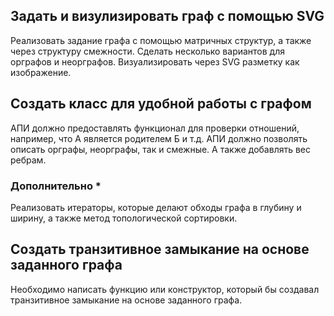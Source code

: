 ## Задать и визулизировать граф с помощью SVG

Реализовать задание графа с помощью матричных структур, а также через структуру смежности.
Сделать несколько вариантов для орграфов и неорграфов. Визуализировать через SVG разметку как изображение.

## Создать класс для удобной работы с графом

АПИ должно предоставлять функционал для проверки отношений, например, что А является родителем Б и т.д.
АПИ должно позволять описать орграфы, неорграфы, так и смежные. А также добавлять вес ребрам.

### Дополнительно *

Реализовать итераторы, которые делают обходы графа в глубину и ширину, а также метод топологической сортировки.

## Создать транзитивное замыкание на основе заданного графа

Необходимо написать функцию или конструктор, который бы создавал транзитивное замыкание на основе заданного графа.

